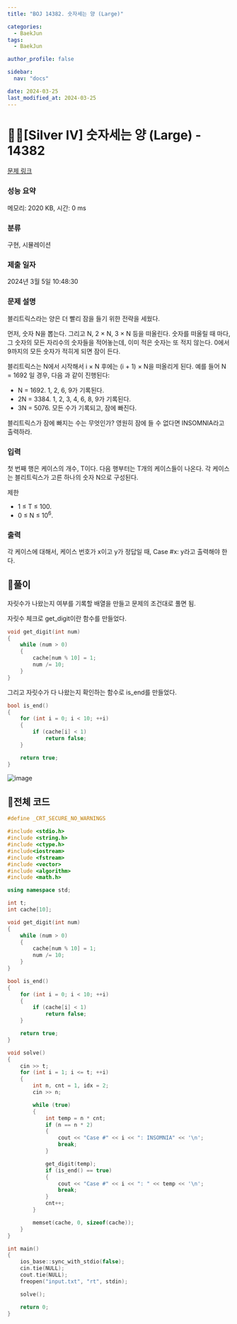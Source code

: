 ```yaml
---
title: "BOJ 14382. 숫자세는 양 (Large)"

categories:
  - BaekJun
tags:
  - BaekJun

author_profile: false

sidebar:
  nav: "docs"

date: 2024-03-25
last_modified_at: 2024-03-25
---
```


# 🙇‍♀️[Silver IV] 숫자세는 양 (Large) - 14382 

[문제 링크](https://www.acmicpc.net/problem/14382) 

### 성능 요약

메모리: 2020 KB, 시간: 0 ms

### 분류

구현, 시뮬레이션

### 제출 일자

2024년 3월 5일 10:48:30

### 문제 설명

<p dir="ltr">블리트릭스라는 양은 더 빨리 잠을 들기 위한 전략을 세웠다.</p>

<p dir="ltr">먼저, 숫자 N을 뽑는다. 그리고 N, 2 × N, 3 × N 등을 떠올린다. 숫자를 떠올릴 때 마다, 그 숫자의 모든 자리수의 숫자들을 적어놓는데, 이미 적은 숫자는 또 적지 않는다. 0에서 9까지의 모든 숫자가 적히게 되면 잠이 든다.</p>

<p dir="ltr">블리트릭스는 N에서 시작해서 i × N 후에는 (i + 1) × N을 떠올리게 된다. 예를 들어 N = 1692 일 경우, 다음 과 같이 진행된다:</p>

<ul>
	<li dir="ltr">N = 1692. 1, 2, 6, 9가 기록된다.</li>
	<li dir="ltr">2N = 3384. 1, 2, 3, 4, 6, 8, 9가 기록된다.</li>
	<li dir="ltr">3N = 5076. 모든 수가 기록되고, 잠에 빠진다.</li>
</ul>

<p>블리트릭스가 잠에 빠지는 수는 무엇인가? 영원히 잠에 들 수 없다면 INSOMNIA라고 출력하라.</p>

### 입력 

 <p dir="ltr">첫 번째 행은 케이스의 개수, T이다. 다음 행부터는 T개의 케이스들이 나온다. 각 케이스는 블리트릭스가 고른 하나의 숫자 N으로 구성된다.</p>

<p>제한</p>

<ul>
	<li>1 ≤ T ≤ 100.</li>
	<li>0 ≤ N ≤ 10<sup>6</sup>.</li>
</ul>

### 출력 

 <p>각 케이스에 대해서, 케이스 번호가 x이고 y가 정답일 때, Case #x: y라고 출력해야 한다.</p>

## 🚀풀이

자릿수가 나왔는지 여부를 기록할 배열을 만들고 문제의 조건대로 풀면 됨.  

자릿수 체크로 get_digit이란 함수를 만들었다.  

```cpp
void get_digit(int num)
{
	while (num > 0)
	{
		cache[num % 10] = 1;
		num /= 10;
	}
}
```

그리고 자릿수가 다 나왔는지 확인하는 함수로 is_end를 만들었다.  

```cpp
bool is_end()
{
	for (int i = 0; i < 10; ++i)
	{
		if (cache[i] < 1)
			return false;
	}

	return true;
}
```

![image](https://github.com/stopresent/BOJ/assets/86364202/c5027fbb-e293-4d6a-99a0-60e7f931845f)


## 🚀전체 코드

```cpp
#define _CRT_SECURE_NO_WARNINGS

#include <stdio.h>
#include <string.h>
#include <ctype.h>
#include<iostream>
#include <fstream>
#include <vector>
#include <algorithm>
#include <math.h>

using namespace std;

int t;
int cache[10];

void get_digit(int num)
{
	while (num > 0)
	{
		cache[num % 10] = 1;
		num /= 10;
	}
}

bool is_end()
{
	for (int i = 0; i < 10; ++i)
	{
		if (cache[i] < 1)
			return false;
	}

	return true;
}

void solve()
{
	cin >> t;
	for (int i = 1; i <= t; ++i)
	{
		int n, cnt = 1, idx = 2;
		cin >> n;

		while (true)
		{
			int temp = n * cnt;
			if (n == n * 2)
			{
				cout << "Case #" << i << ": INSOMNIA" << '\n';
				break;
			}

			get_digit(temp);
			if (is_end() == true)
			{
				cout << "Case #" << i << ": " << temp << '\n';
				break;
			}
			cnt++;
		}

		memset(cache, 0, sizeof(cache));
	}
}

int main()
{
	ios_base::sync_with_stdio(false);
	cin.tie(NULL);
	cout.tie(NULL);
	freopen("input.txt", "rt", stdin);

	solve();

	return 0;
}
```